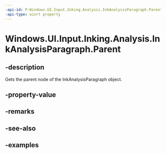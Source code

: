 ```yaml
---
-api-id: P:Windows.UI.Input.Inking.Analysis.InkAnalysisParagraph.Parent
-api-type: winrt property
---
```


<!-- Property syntax.
public IInkAnalysisNode Parent { get; }
-->

# Windows.UI.Input.Inking.Analysis.InkAnalysisParagraph.Parent

## -description

Gets the parent node of the InkAnalysisParagraph object.

## -property-value

## -remarks

## -see-also

## -examples

